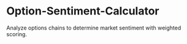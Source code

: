 # Option-Sentiment-Calculator
Analyze options chains to determine market sentiment with weighted scoring.
